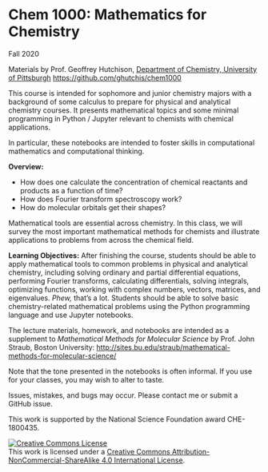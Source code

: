 # Chem 1000: Mathematics for Chemistry

Fall 2020

Materials by Prof. Geoffrey Hutchison, [Department of Chemistry, University of Pittsburgh](https://www.chem.pitt.edu/)
https://github.com/ghutchis/chem1000

This course is intended for sophomore and junior chemistry majors with a background of some calculus to prepare for physical and analytical chemistry courses. It presents mathematical topics and some minimal programming in Python / Jupyter  relevant to chemists with chemical applications.

In particular, these notebooks are intended to foster skills in computational mathematics and computational thinking.

**Overview:** 

- How does one calculate the concentration of chemical reactants and products as a function of time? 
- How does Fourier transform spectroscopy work? 
- How do molecular orbitals get their shapes?

Mathematical tools are essential across chemistry. In this class, we will survey the most important mathematical methods for chemists and illustrate applications to problems from across the chemical field.

**Learning Objectives:** After finishing the course, students should be able to apply mathematical tools to common problems in physical and analytical chemistry, including solving ordinary and partial differential equations, performing Fourier transforms, calculating differentials, solving integrals, optimizing functions, working with complex numbers, vectors, matrices, and eigenvalues. *Phew,* that’s a lot. Students should be able to solve basic chemistry-related mathematical problems using the Python programming language and use Jupyter notebooks.

The lecture materials, homework, and notebooks are intended as a supplement to *Mathematical Methods for Molecular Science* by Prof. John Straub, Boston University: http://sites.bu.edu/straub/mathematical-methods-for-molecular-science/

Note that the tone presented in the notebooks is often informal. If you use for your classes, you may wish to alter to taste.

Issues, mistakes, and bugs may occur. Please contact me or submit a GitHub issue.

This work is supported by the National Science Foundation award CHE-1800435.

<a rel="license" href="http://creativecommons.org/licenses/by-nc-sa/4.0/"><img alt="Creative Commons License" style="border-width:0" src="https://i.creativecommons.org/l/by-nc-sa/4.0/88x31.png" /></a><br />This work is licensed under a <a rel="license" href="http://creativecommons.org/licenses/by-nc-sa/4.0/">Creative Commons Attribution-NonCommercial-ShareAlike 4.0 International License</a>.
